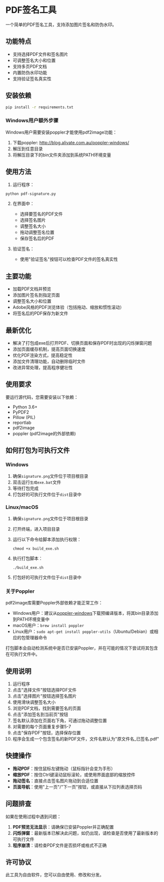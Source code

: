 # PDF签名工具

一个简单的PDF签名工具，支持添加图片签名和防伪水印。

## 功能特点

- 支持选择PDF文件和签名图片
- 可调整签名大小和位置
- 支持多页PDF文档
- 内置防伪水印功能
- 支持验证签名真实性

## 安装依赖

```bash
pip install -r requirements.txt
```

### Windows用户额外步骤

Windows用户需要安装poppler才能使用pdf2image功能：

1. 下载poppler: http://blog.alivate.com.au/poppler-windows/
2. 解压到任意目录
3. 将解压目录下的bin文件夹添加到系统PATH环境变量

## 使用方法

1. 运行程序：

```bash
python pdf-signature.py
```

2. 在界面中：
   - 选择要签名的PDF文件
   - 选择签名图片
   - 调整签名大小
   - 拖动调整签名位置
   - 保存签名后的PDF

3. 验证签名：
   - 使用"验证签名"按钮可以检查PDF文件的签名真实性

## 主要功能

- 加载PDF文档并预览
- 添加图片签名到指定页面
- 调整签名大小和位置
- Adobe风格的PDF浏览体验（包括拖动、缩放和惯性滚动）
- 将签名后的PDF保存为新文件

## 最新优化

- 解决了打包成exe后打开PDF、切换页面和保存PDF时出现的闪烁弹窗问题
- 添加页面缓存机制，提高页面切换速度
- 优化PDF渲染方式，提高稳定性
- 添加文件清理功能，自动删除临时文件
- 改进异常处理，提高程序健壮性

## 使用要求

要运行源代码，您需要安装以下依赖：

- Python 3.6+
- PyPDF2
- Pillow (PIL)
- reportlab
- pdf2image
- poppler (pdf2image的外部依赖)

## 如何打包为可执行文件

### Windows

1. 确保`signature.png`文件位于项目根目录
2. 双击运行`生成exe.bat`文件
3. 等待打包完成
4. 打包好的可执行文件位于`dist`目录中

### Linux/macOS

1. 确保`signature.png`文件位于项目根目录

2. 打开终端，进入项目目录

3. 运行以下命令给脚本添加执行权限：

   ```
   chmod +x build_exe.sh
   ```

4. 执行打包脚本：

   ```
   ./build_exe.sh
   ```

5. 打包好的可执行文件位于`dist`目录中

### 关于Poppler

pdf2image库需要Poppler外部依赖才能正常工作：

- Windows用户：建议从[poppler-windows](https://github.com/oschwartz10612/poppler-windows/releases)下载预编译版本，将其bin目录添加到PATH环境变量中
- macOS用户：`brew install poppler`
- Linux用户：`sudo apt-get install poppler-utils`（Ubuntu/Debian）或相应的包管理器命令

打包脚本会自动检测系统中是否已安装Poppler，并在可能的情况下尝试将其包含在可执行文件中。

## 使用说明

1. 运行程序
2. 点击"选择文件"按钮选择PDF文件
3. 点击"选择图片"按钮选择签名图片
4. 使用滑块调整签名大小
5. 浏览PDF文档，找到需要签名的页面
6. 点击"添加签名到当前页"按钮
7. 签名默认添加在页面右下角，可通过拖动调整位置
8. 对需要的每个页面重复步骤5-7
9. 点击"保存PDF"按钮，选择保存位置
10. 程序会生成一个包含签名的新PDF文件，文件名默认为"原文件名_已签名.pdf"

## 快捷操作

- **拖动PDF**：按住鼠标左键拖动（鼠标指针会变为手形）
- **缩放PDF**：按住Ctrl键滚动鼠标滚轮，或使用界面底部的缩放控件
- **拖动签名**：直接点击签名图片拖动到合适位置
- **页面导航**：使用"上一页"/"下一页"按钮，或直接从下拉列表选择页码

## 问题排查

如果在使用过程中遇到问题：

1. **PDF预览无法显示**：请确保已安装Poppler并正确配置
2. **闪烁弹窗**：最新版本已解决此问题，如仍出现，请检查是否使用了最新版本的可执行文件
3. **程序崩溃**：请检查PDF文件是否损坏或格式不正确

## 许可协议

此工具为自由软件，您可以自由使用、修改和分发。 

